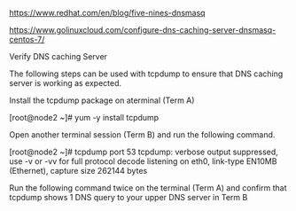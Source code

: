 https://www.redhat.com/en/blog/five-nines-dnsmasq

https://www.golinuxcloud.com/configure-dns-caching-server-dnsmasq-centos-7/


Verify DNS caching Server

The following steps can be used with tcpdump to ensure that DNS caching server is working as expected.

Install the tcpdump package on aterminal (Term A)

[root@node2 ~]# yum -y install tcpdump

Open another terminal session (Term B) and run the following command.

[root@node2 ~]# tcpdump port 53
tcpdump: verbose output suppressed, use -v or -vv for full protocol decode
listening on eth0, link-type EN10MB (Ethernet), capture size 262144 bytes

Run the following command twice on the terminal (Term A) and confirm that tcpdump shows 1 DNS query to your upper DNS server in Term B




